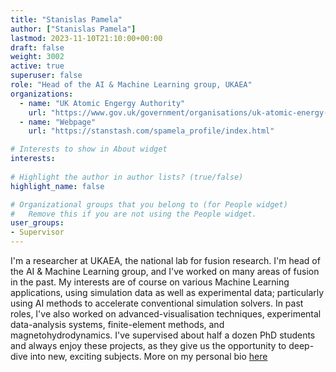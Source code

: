 ```yaml
---
title: "Stanislas Pamela"
author: ["Stanislas Pamela"]
lastmod: 2023-11-10T21:10:00+00:00
draft: false
weight: 3002
active: true
superuser: false
role: "Head of the AI & Machine Learning group, UKAEA"
organizations:
  - name: "UK Atomic Engergy Authority"
    url: "https://www.gov.uk/government/organisations/uk-atomic-energy-authority"
  - name: "Webpage"
    url: "https://stanstash.com/spamela_profile/index.html" 

# Interests to show in About widget
interests:
  
# Highlight the author in author lists? (true/false)
highlight_name: false

# Organizational groups that you belong to (for People widget)
#   Remove this if you are not using the People widget.
user_groups:
- Supervisor
---
```


I'm a researcher at UKAEA, the national lab for fusion research. I'm head of the AI & Machine Learning group, and I've worked on many areas of fusion in the past. My interests are of course on various Machine Learning applications, using simulation data as well as experimental data; particularly using AI methods to accelerate conventional simulation solvers. In past roles, I've also worked on advanced-visualisation techniques, experimental data-analysis systems, finite-element methods, and magnetohydrodynamics. I've supervised about half a dozen PhD students and always enjoy these projects, as they give us the opportunity to deep-dive into new, exciting subjects. More on my personal bio [here](https://stanstash.com/spamela_profile/index.html) 

